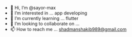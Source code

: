 - 👋 Hi, I’m @sayor-max
- 👀 I’m interested in ... app developing
- 🌱 I’m currently learning ... flutter
- 💞️ I’m looking to collaborate on ... 
- 📫 How to reach me ... shadmanshakib989@gmail.com

<!---
sayor-max/sayor-max is a ✨ special ✨ repository because its `README.md` (this file) appears on your GitHub profile.
You can click the Preview link to take a look at your changes.
--->
